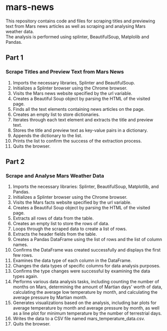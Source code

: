 # mars-news

This repository contains code and files for scraping titles and previewing text from Mars news articles as well as scraping and analysing Mars weather data.        
The analysis is performed using splinter, BeautifulSoup, Matplolib and Pandas.

## Part 1
### Scrape Titles and Preview Text from Mars News
1. Imports the necessary libraries, Splinter and BeautifulSoup.      
2. Initializes a Splinter browser using the Chrome browser.       
3. Visits the Mars news website specified by the url variable.       
4. Creates a Beautiful Soup object by parsing the HTML of the visited page.       
5. Finds all the text elements containing news articles on the page.        
6. Creates an empty list to store dictionaries.       
7. Iterates through each text element and extracts the title and preview text.       
8. Stores the title and preview text as key-value pairs in a dictionary.      
9. Appends the dictionary to the list.       
10. Prints the list to confirm the success of the extraction process.       
11. Quits the browser.

## Part 2
### Scrape and Analyse Mars Weather Data
1. Imports the necessary libraries: Splinter, BeautifulSoup, Matplotlib, and Pandas.      
2. Initializes a Splinter browser using the Chrome browser.       
3. Visits the Mars facts website specified by the url variable.      
4. Creates a Beautiful Soup object by parsing the HTML of the visited page.       
5. Extracts all rows of data from the table.      
6. Creates an empty list to store the rows of data.      
7. Loops through the scraped data to create a list of rows.       
8. Extracts the header fields from the table.       
9. Creates a Pandas DataFrame using the list of rows and the list of column names.       
10. Confirms the DataFrame was created successfully and displays the first few rows.       
11. Examines the data type of each column in the DataFrame.    
12. Changes the data types of specific columns for data analysis purposes.       
13. Confirms the type changes were successful by examining the data types again.       
14. Performs various data analysis tasks, including counting the number of months on Mars, determining the amount of Martian days' worth of data, calculating the average low temperature by month, and calculating the average pressure by Martian month.        
15. Generates visualizations based on the analysis, including bar plots for average temperature by month and average pressure by month, as well as a line plot for minimum temperature by the number of terrestrial days.       
16. Writes the data to a CSV file named mars_temperature_data.csv.        
17. Quits the browser.

